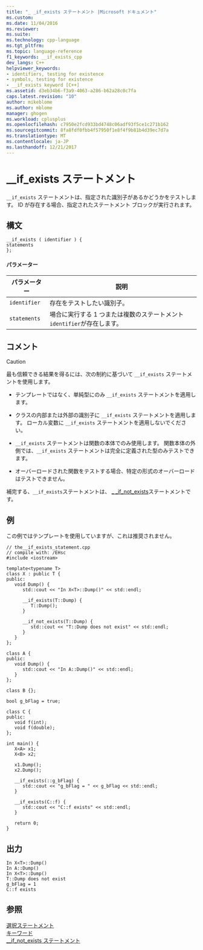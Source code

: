 ```yaml
---
title: "_ _if_exists ステートメント |Microsoft ドキュメント"
ms.custom: 
ms.date: 11/04/2016
ms.reviewer: 
ms.suite: 
ms.technology: cpp-language
ms.tgt_pltfrm: 
ms.topic: language-reference
f1_keywords: __if_exists_cpp
dev_langs: C++
helpviewer_keywords:
- identifiers, testing for existence
- symbols, testing for existence
- __if_exists keyword [C++]
ms.assetid: d3eb34b6-f3a9-4063-a286-b62a28c0c7fa
caps.latest.revision: "10"
author: mikeblome
ms.author: mblome
manager: ghogen
ms.workload: cplusplus
ms.openlocfilehash: c7950e2fcd933bd4748c06adf93f5ce1c271b162
ms.sourcegitcommit: 8fa8fdf0fbb4f57950f1e8f4f9b81b4d39ec7d7a
ms.translationtype: MT
ms.contentlocale: ja-JP
ms.lasthandoff: 12/21/2017
---
```

# <a name="ifexists-statement"></a>__if_exists ステートメント
`__if_exists` ステートメントは、指定された識別子があるかどうかをテストします。 ID が存在する場合、指定されたステートメント ブロックが実行されます。  
  
## <a name="syntax"></a>構文  
  
```  
__if_exists ( identifier ) {   
statements  
};  
```  
  
#### <a name="parameters"></a>パラメーター  
  
|パラメーター|説明|  
|---------------|-----------------|  
|`identifier`|存在をテストしたい識別子。|  
|`statements`|場合に実行する 1 つまたは複数のステートメント`identifier`が存在します。|  
  
## <a name="remarks"></a>コメント  
  
> [!CAUTION]
>  最も信頼できる結果を得るには、次の制約に基づいて `__if_exists` ステートメントを使用します。  
  
-   テンプレートではなく、単純型にのみ `__if_exists` ステートメントを適用します。  
  
-   クラスの内部または外部の識別子に `__if_exists` ステートメントを適用します。 ローカル変数に `__if_exists` ステートメントを適用しないでください。  
  
-   `__if_exists` ステートメントは関数の本体でのみ使用します。 関数本体の外側では、`__if_exists` ステートメントは完全に定義された型のみテストできます。  
  
-   オーバーロードされた関数をテストする場合、特定の形式のオーバーロードはテストできません。  
  
 補完する、`__if_exists`ステートメントは、 [_ _if_not_exists](../cpp/if-not-exists-statement.md)ステートメントです。  
  
## <a name="example"></a>例  
 この例ではテンプレートを使用していますが、これは推奨されません。  
  
```  
// the__if_exists_statement.cpp  
// compile with: /EHsc  
#include <iostream>  
  
template<typename T>  
class X : public T {  
public:  
   void Dump() {  
      std::cout << "In X<T>::Dump()" << std::endl;  
  
      __if_exists(T::Dump) {  
         T::Dump();  
      }  
  
      __if_not_exists(T::Dump) {  
         std::cout << "T::Dump does not exist" << std::endl;  
      }  
   }     
};  
  
class A {  
public:  
   void Dump() {  
      std::cout << "In A::Dump()" << std::endl;  
   }  
};  
  
class B {};  
  
bool g_bFlag = true;  
  
class C {  
public:  
   void f(int);  
   void f(double);  
};  
  
int main() {   
   X<A> x1;  
   X<B> x2;  
  
   x1.Dump();  
   x2.Dump();  
  
   __if_exists(::g_bFlag) {  
      std::cout << "g_bFlag = " << g_bFlag << std::endl;  
   }  
  
   __if_exists(C::f) {  
      std::cout << "C::f exists" << std::endl;  
   }  
  
   return 0;  
}  
```  
  
## <a name="output"></a>出力  
  
```  
In X<T>::Dump()  
In A::Dump()  
In X<T>::Dump()  
T::Dump does not exist  
g_bFlag = 1  
C::f exists  
```  
  
## <a name="see-also"></a>参照  
 [選択ステートメント](../cpp/selection-statements-cpp.md)   
 [キーワード](../cpp/keywords-cpp.md)   
 [__if_not_exists ステートメント](../cpp/if-not-exists-statement.md)